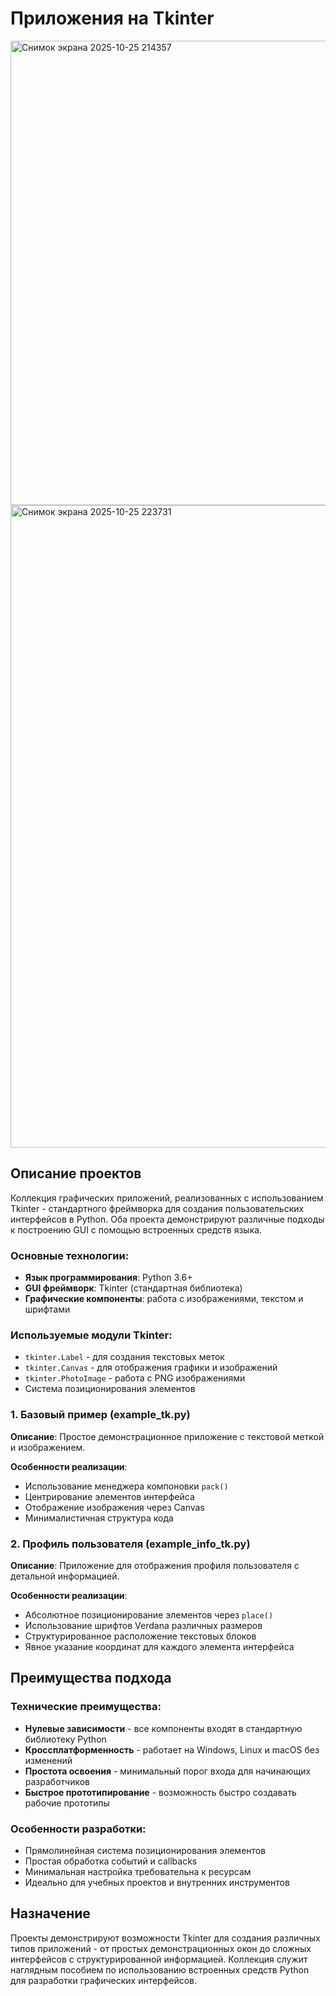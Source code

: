 # Приложения на Tkinter

<img width="914" height="743" alt="Снимок экрана 2025-10-25 214357" src="https://github.com/user-attachments/assets/a4f73634-f45d-46b4-8d10-fe9a1a5bacd6" />

<img width="730" height="1028" alt="Снимок экрана 2025-10-25 223731" src="https://github.com/user-attachments/assets/4f352e69-834e-48ff-84b9-c95ae1785b6c" />

## Описание проектов
Коллекция графических приложений, реализованных с использованием Tkinter - стандартного фреймворка для создания пользовательских интерфейсов в Python. Оба проекта демонстрируют различные подходы к построению GUI с помощью встроенных средств языка.

### Основные технологии:
- **Язык программирования**: Python 3.6+
- **GUI фреймворк**: Tkinter (стандартная библиотека)
- **Графические компоненты**: работа с изображениями, текстом и шрифтами

### Используемые модули Tkinter:
- `tkinter.Label` - для создания текстовых меток
- `tkinter.Canvas` - для отображения графики и изображений
- `tkinter.PhotoImage` - работа с PNG изображениями
- Система позиционирования элементов

### 1. Базовый пример (example_tk.py)
**Описание**: Простое демонстрационное приложение с текстовой меткой и изображением.

**Особенности реализации**:
- Использование менеджера компоновки `pack()`
- Центрирование элементов интерфейса
- Отображение изображения через Canvas
- Минималистичная структура кода

### 2. Профиль пользователя (example_info_tk.py)
**Описание**: Приложение для отображения профиля пользователя с детальной информацией.

**Особенности реализации**:
- Абсолютное позиционирование элементов через `place()`
- Использование шрифтов Verdana различных размеров
- Структурированное расположение текстовых блоков
- Явное указание координат для каждого элемента интерфейса

## Преимущества подхода

### Технические преимущества:
- **Нулевые зависимости** - все компоненты входят в стандартную библиотеку Python
- **Кроссплатформенность** - работает на Windows, Linux и macOS без изменений
- **Простота освоения** - минимальный порог входа для начинающих разработчиков
- **Быстрое прототипирование** - возможность быстро создавать рабочие прототипы

### Особенности разработки:
- Прямолинейная система позиционирования элементов
- Простая обработка событий и callbacks
- Минимальная настройка требовательна к ресурсам
- Идеально для учебных проектов и внутренних инструментов

## Назначение
Проекты демонстрируют возможности Tkinter для создания различных типов приложений - от простых демонстрационных окон до сложных интерфейсов с структурированной информацией. Коллекция служит наглядным пособием по использованию встроенных средств Python для разработки графических интерфейсов.
